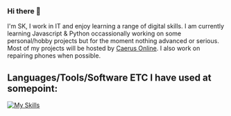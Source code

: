 ### Hi there 👋
I'm SK, I work in IT and enjoy learning a range of digital skills. I am currently learning Javascript & Python occassionally working on some personal/hobby projects but for the moment nothing advanced or serious. Most of my projects will be hosted by [Caerus Online](https://github.com/Caerus-Online/.github). I also work on repairing phones when possible. 

## Languages/Tools/Software ETC I have used at somepoint:
[![My Skills](https://skillicons.dev/icons?i=js,html,css,python,bootstrap,react,vscode,netlify,linux,docker&perline=6)](https://skillicons.dev)


